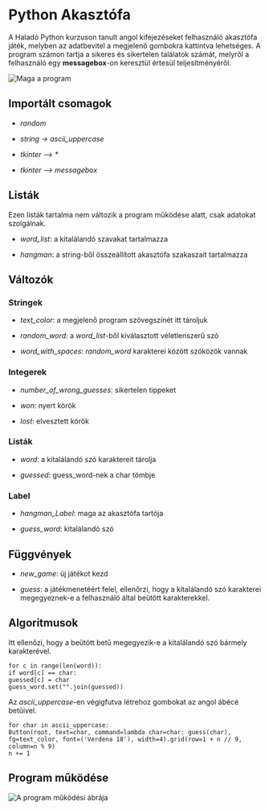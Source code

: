 # Python Akasztófa
A Haladó Python kurzuson tanult angol kifejezéseket felhasználó akasztófa játék, melyben az adatbevitel a megjelenő gombokra kattintva lehetséges. A program számon tartja a sikeres és sikertelen találatok számát, melyről a felhasználó egy **messagebox**-on keresztül értesül teljesítményéről.

![Maga a program](https://github.com/figuranna/hangman_game/assets/101461379/67a8a043-b88a-4cfe-bf60-0036d1c64a04)
## Importált csomagok
- *random*

- *string -> ascii_uppercase*

- _tkinter –> *_

- *tkinter –> messagebox*

## Listák
Ezen listák tartalma nem változik a program működése alatt, csak adatokat szolgálnak.

- *word_list*: a kitalálandó szavakat tartalmazza

- *hangman*: a string-ből összeállított akasztófa szakaszait tartalmazza

## Változók
### Stringek
- *text_color*: a megjelenő program szövegszínét itt tároljuk

- *random_word*: a *word_list*-ből kiválasztott véletlenszerű szó

- *word_with_spaces*: *random_word* karakterei között szóközök vannak

### Integerek

- *number_of_wrong_guesses*: sikertelen tippeket

- *won*: nyert körök

- *lost*: elvesztett körök

### Listák
- *word*: a kitalálandó szó karaktereit tárolja

- *guessed*: guess_word-nek a char tömbje

### Label
- *hangman_Label*: maga az akasztófa tartója

- *guess_word*: kitalálandó szó

## Függvények
- *new_game*: új játékot kezd

- *guess*: a játékmenetéért felel, ellenőrzi, hogy a kitalálandó szó karakterei
megegyeznek-e a felhasználó által beütött karakterekkel.

## Algoritmusok
Itt ellenőzi, hogy a beütött betű megegyezik-e a kitalálandó szó bármely karakterével.

```
for c in range(len(word)):
if word[c] == char:
guessed[c] = char
guess_word.set("".join(guessed))
```

Az *ascii_uppercase*-en végigfutva létrehoz gombokat az angol ábécé betűivel.
```
for char in ascii_uppercase:
Button(root, text=char, command=lambda char=char: guess(char),
fg=text_color, font=('Verdena 18'), width=4).grid(row=1 + n // 9, column=n % 9)
n += 1
```

## Program működése
![A program működési ábrája](https://github.com/figuranna/hangman_game/assets/101461379/42e71d8c-40eb-427d-a346-93d57ea82423)
